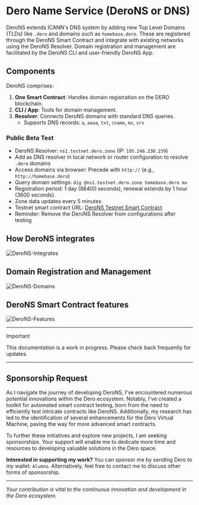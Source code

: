# Dero Name Service (DeroNS or DNS)

DeroNS extends ICANN's DNS system by adding new Top Level Domains (TLDs) like `.dero` and domains such as `homebase.dero`. These are registered through the DeroNS Smart Contract and integrate with existing networks using the DeroNS Resolver. Domain registration and management are facilitated by the DeroNS CLI and user-friendly DeroNS App.

## Components
DeroNS comprises:
1. **One Smart Contract**: Handles domain registration on the DERO blockchain.
2. **CLI / App**: Tools for domain management.
3. **Resolver**: Connects DeroNS domains with standard DNS queries.
   - Supports DNS records: `a`, `aaaa`, `txt`, `cname`, `mx`, `srv`

### Public Beta Test
- DeroNS Resolver: `ns1.testnet.dero.zone` (IP: `195.246.230.239`)
- Add as DNS resolver in local network or router configuration to resolve `.dero` domains
- Access domains via browser: Precede with `http://` (e.g., `http://homebase.dero`)
- Query domain settings: `dig @ns1.testnet.dero.zone homebase.dero mx`
- Registration period: 1 day (86400 seconds), renewal extends by 1 hour (3600 seconds).
- Zone data updates every 5 minutes
- Testnet smart contract URL: [DeroNS Testnet Smart Contract](https://testnetexplorer.dero.io/tx/acdc0e94fa87904a3eebad656c809d29046fdbfa69a6fd3a82b23b93b07412be)
- Reminder: Remove the DeroNS Resolver from configurations after testing

## How DeroNS integrates
![DeroNS-Integrates](https://github.com/Alumn0/derons/assets/145239468/d3a46934-76f2-4e5f-99d6-734d373f6eec)

## Domain Registration and Management
![DeroNS-Domains](https://github.com/Alumn0/derons/assets/145239468/53faa464-c1eb-45c7-a0ba-086da6c2b998)

## DeroNS Smart Contract features
![DeroNS-Features](https://github.com/Alumn0/derons/assets/145239468/07fd476d-0df9-415b-92c3-b13f5e321cb9)

---

> [!IMPORTANT]
> This documentation is a work in progress. Please check back frequently for updates.

---

## Sponsorship Request

As I navigate the journey of developing DeroNS, I've encountered numerous potential innovations within the Dero ecosystem. Notably, I've created a toolkit for automated smart contract testing, born from the need to efficiently test intricate contracts like DeroNS. Additionally, my research has led to the identification of several enhancements for the Dero Virtual Machine, paving the way for more advanced smart contracts.

To further these initiatives and explore new projects, I am seeking sponsorships. Your support will enable me to dedicate more time and resources to developing valuable solutions in the Dero space.

**Interested in supporting my work?** You can sponsor me by sending Dero to my wallet: `Alumno`. Alternatively, feel free to contact me to discuss other forms of sponsorship.

---

*Your contribution is vital to the continuous innovation and development in the Dero ecosystem.*
